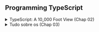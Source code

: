 ## Programming TypeScript

<details>
  <summary>TypeScript: A 10_000 Foot View (Chap 02)</summary>

## O compilador

1. Programa analisado em AST(n abstract syntax tree);
2. AST é compilado para um bytecode;
3. Bytecode é avaliado em tempo de execução.

> O TypeScript em vez de compilar diretamente para bytecode, o Type-Script compila para… código JavaScript! (Transpile)

> Mas antes disso, existe progragrama especial que (typechecker) que verifica se seu código é typesafe.

1. TypeScript source -> TypeScript AST [TSC]
   - Aqui é usado os tipos declarados;
2. AST é verificada por typechecker [TSC]
   - Aqui é usado os tipos declarados;
3. TypeScript AST -> JavaScript source [TSC]
   - Aqui não é mais utilizado os tipos.
   ```
   Quando o TSC compila seu código de TypeScript para JS, ele não olha mais para os seus tipos.
   ```
4. JavaScript source -> JavaScript AST [JS]
5. AST -> bytecode [JS]
6. ByteCode é avaliado em tempo de execução[JS]

JavaScript engine (V8, Spidermonkey[Firefox], JSCore[Safari], Chakra[Edge])

## O sistema de tipos

> Um conjunto de regras que um verificador de tipos usa para atribuir tipos ao seu programa.

- Dinâmico
- Estático (TS is incrementally compiled statically typed language)

> O TypeScript é inspirado em ambos os tipos de sistemas de tipos: você pode anotar explicitamente seus tipos ou pode
> deixar o TypeScript inferir a maioria deles para você.

> Em geral, é uma boa ideia deixar o TypeScript inferir tantos tipos quanto possível para você, mantendo o código
> digitado explicitamente no mínimo.

Comparação entre os sistemas de tipos enter Js e TS, para ajudar criar uma modelo mental de como o TS funciona:

| Recursos do sistemas de tipos             | JS                     | TS                        |
| ----------------------------------------- | ---------------------- | ------------------------- |
| Como os tipos são vinculados ?            | Dinâmico               | Estático                  |
| Os tipos são convertidos automaticamente? | Sim                    | Não(principal)            |
| Quando os tipos são verificados?          | Tempo de execução      | Tempo de compilação       |
| Quando os erros são encontrados ?         | Em execução(a maioria) | Em compilação (a maioria) |

> Se você precisar converter tipos, faça-o explicitamente.

> O compilador TSC é escrito em TypeScript, ou seja, o TS é uma linguagem
>
> bootstrapping [self-hosting](https://robertheaton.com/2017/10/24/what-is-a-self-hosting-compiler/#:~:text=A%20self-hosting%20compiler%20is%20one%20that%20can%20compile,writing%20%3D%2C%20you%20write%20the%20actual%20word%20EQUALS.)

## [TSLint](https://palantir.github.io/tslint/)

- `npx tslint --init` - Para habilitar o tslint estilização de código

## Dicas

1. Instale o `ts-node` e use-o para compilar e executar seu TypeScript com um único comando.
2. Use uma ferramenta de scaffolding como `typescript-node-starter` para gerar rapidamente sua estrutura de pastas para
   você.

</details>

<details>
  <summary>Tudo sobre os (Chap 03)</summary>
  
  > Um conjunto de valores e o que você pode fazer com eles.

> Quando você vê que algo é do tipo T, você não apenas sabe que é um T, mas também sabe exatamente o que pode fazer com esse T (e o que não pode).

### Hierarquia de tipos

![alt](app/chapter-03/typeScript-type-hierarchy.drawio.svg)

## ABCs dos tipos

- `any`
  - Evite, assim como o fogo! (Utilizar noImplicitAny).
- `unknown`

  - Pode ser utilizado para valores desconhecidos, mas procure sempre conhecer seus valores!;
  - Também pode ser refinado.
  - Operadores que podem ser usados:

    > ==, ===, ||, &&, ?, !

  - Exemplo:

    ```typescript
    let a: unknown = 20; // TypesScript não inferirá nada sobre unknown;
    let b = a === 1234; // SIM! Podemos comparar os valores do tipo unknown, ou seja, utilizar os operadores relacionais.
    let c = a + 10; //  NÃO! Pois estamos pressupondo que ele é um número
    ```

- `boolean`
  Exemplo:
  ```Typescript
  let a = true // OK! boolean
  var b = false // OK! boolean
  const c = true // OK, PORÉM CONSTANTE. true
  let d: boolean = true // OK, Qualquer valor do conjunto boolean
  let e: true = true // type literals feature (um tipo que representa um único valor e nada mais)
  let f: true = false // ERROR, tipo literal apenas com valor true.
  ```
- `number`
  - Operações básicas aritméticas, relacionais ...
  - Curiosidade! (Podemos utilizar numeric separators, separadores numéricos)
  ```typescript
  let oneMillion = 1_000_000; // Igual à 1000000
  let a: 1_000_000_000_000_000 = 1000000000000000; // Muito útil para números grandes
  let b: 100000 = 100_000;
  console.log(a + b);
  ```
- `bigint`
  - Operações com inteiros
  ```typescript
  let a: bigint = 10n;
  ```
- `string`
- `symbol  (ES2015).`

  - Alternativa para chave de strings em objetos e maps
  - Um Symbol é único
  - O principal objetivo dos Symbols no TypeScript (e JavaScript) é fornecer uma maneira de criar identificadores únicos
  - Symbols permitem que você crie propriedades de objeto que são únicas e não podem ser sobrescritas ou acessadas acidentalmente1. Isso é útil quando você está escrevendo uma biblioteca ou um framework e quer evitar conflitos com o código do usuário.

  ```typescript
  let a = Symbol('a');
  let b: symbol = Symbol('B');
  ```

  ```typescript
  // Exemplo de key usando Symbolo
  const sym = Symbol('teste');
  let obj = {
  	[sym]: 'value',
  };
  console.log(obj[sym]); // "value"
  ```

  ```typescript
  const e = Symbol('e'); // typeof e
  const f: unique symbol = Symbol('f'); // typeof f
  ```

  > Pense em símbolos únicos como outros tipos literais, como 1, verdadeiro ou “literal”. Eles são uma forma de criar um tipo que representa um determinado habitante do símbolo.

- `object`

  - No exemplo abaixo ambos satisfazem o shape(interface)

    ```typescript
    // Definindo uma interface para objetos
    interface Aluno {
    	nome: string;
    	dataNascimento: string;
    }

    // Formato de classe
    class ClasseAluno {
    	constructor(public nome: string, public dataNascimento: string) {}
    }

    // Formato objeto literal
    let alunoA: Aluno = {
    	dataNascimento: '1996-01-02',
    	nome: 'José',
    };

    let alunoB: Aluno = new ClasseAluno('Maria', '1996-04-08');
    ```

  - Neste exemplo abaixo, podemos definir `n` props de um tipo específico: `[key: T]: U`, index signatures (assinatura de índices)

    ```typescript
    let a: {
    	b: number; // Deve conter essa prop number
    	c?: string; // Opcional (caso não seja definida fica undefined)
    	[key: number]: boolean; // pode haver n props com keys numbers e valores booleans
    };

    a = {
    	b: 1,
    	c: 'teste',
    	10: true,
    	1: true,
    };
    ```

  - Operador `readonly`

    ```typescript
    let a: {
    	readonly opinicaoDoTeimoso: string;
    };

    a = {
    	opinicaoDoTeimoso: 'Prefiro JavaScript puro!',
    };

    a.opinicaoDoTeimoso = 'Cara, Typescript é TOP!'; // Não adianta, ele não vai ouvir (operador readonly)
    ```

  - Objetos `{}` (vazios) ou , evitar o máximo possível, pois qualquer coisa pode ser atribuídos a eles, exceto: `null`, `undefined`

    ```Typescript
    let danger: {}; // ou let danger: Object;
    danger = {};
    danger = { x: 1_000 };
    danger = [];
    danger = 25;
    ```

    > `object` é mais restrito e não permite valores primitivos, enquanto `Object` é menos restrito e permite quase todos os tipos de valores1.

    - Este valor é válido para um `object`?

      | Value             | `{}` | `object` | `Object` |
      | ----------------- | ---- | -------- | -------- |
      | `{}`              | Sim  | Sim      | Sim      |
      | `['a']`           | Sim  | Sim      | Sim      |
      | `function () {}`  | Sim  | Sim      | Sim      |
      | `new String('a')` | Sim  | Sim      | Sim      |
      | `'a'`             | Sim  | Não      | Sim      |
      | `10`              | Sim  | Não      | Sim      |
      | `Symbol('a') `    | Sim  | Não      | Sim      |
      | `null `           | Não  | Não      | Não      |
      | `undefined  `     | Não  | Não      | Não      |

  ## Types Aliases (Apelido), União e Interseções

  > Se você tiver um tipo, você também pode realizar operações sobre ele.

  ### Type aliases

  ```Typescript
      type Idade = number; // Alias para number
      type Nome = string; // Alias para string

      let pessoa: {
      idade: Idade;
      nome: Nome;
      };

      pessoa = {
      idade: 10,
      nome: 'Micael',
      };

      pessoa.idade = 27;

  ```

  - Mantém o escopo assim como `let` e `const`;

    ```typescript
    type Color = 'red';
    let x = Math.random() < 0.5;

    if (x) {
    	type Color = 'blue'; // Este aliases sombreia o Color Declarado fora do escopo.
    	let b: Color = 'blue';
    } else {
    	let c: Color = 'red';
    }
    ```

    - Aliases de tipo são úteis para `DRYing(Dont't Repeat Yourself)` tipos complexos repetidos

  > Ao decidir se deve ou não usar um alias para um tipo, use o mesmo julgamento usado ao decidir se deve ou não extrair um valor em sua própria variável.

  ### União e Interseção

  - `|` operador de união
  - `&` operador de intersecção

  ```typescript
  type Gato = { nome: string; ronona: boolean };
  type Cao = { nome: string; late: boolean; balancaRabo: boolean };
  type GatoOuCaoOuAmbos = Gato | Cao;
  type GatoECao = Gato & Cao;

  // Gato
  let a: GatoOuCaoOuAmbos = {
  	nome: 'Chico',
  	ronona: true,
  };

  // Cão
  a = {
  	nome: 'Frodo',
  	late: true,
  	balancaRabo: true,
  };

  // Cão e gato
  a = {
  	nome: 'Donk',
  	late: true,
  	ronona: true,
  	balancaRabo: true,
  };

  // Cão e Gato (Super-pet)
  let catDog: GatoECao = {
  	nome: 'Frodo',
  	late: true,
  	ronona: true,
  	balancaRabo: true,
  };
  ```

  - Geralmente uniões **aparecem com mais frequências que interseções**, veja um exemplo de função que tem tal retorno.

  ```typescript
  // "true" | null
  function trueOrNull(isTrue: boolean) {
  	if (isTrue) {
  		return 'true';
  	}
  	return null;
  }
  ```

  ```typescript
  // number | string
  function trueOrNull(isTrue: boolean) {
  	if (isTrue) {
  		return 100;
  	}
  	return 'SEM!';
  }
  ```

  ## Arrays

  - `array`

    ```typescript
    let numeros = [1, 2, 3]; // number[]
    var stringsA = ['a', 'b']; // string[]
    let stringsB: string[] = ['a']; // string[]
    let stringsAndNumbersUnion = [1, 'a']; // (string | number)[]
    const stringsAndNumbersConstUnion = [2, 'b']; // (string | number)[]

    let onlySstrings = ['red'];
    onlySstrings.push('blue');
    onlySstrings.push(true); // Error TS2345: Argument of type 'true' is not assignable to parameter of type 'string'.

    let arrayAny = []; // any[]
    arrayAny.push(1); // number[]
    arrayAny.push('red'); // (string | number)[]

    let onlyNumbers: number[] = []; // number[]
    onlyNumbers.push(1); // number[]
    onlyNumbers.push('red'); // Error TS2345: Argument of type '"red"' is not
    // assignable to parameter of type 'number'.
    ```

    > À medida que você manipula a matriz e adiciona elementos a ela, o **TypeScript começa a agrupar o tipo da matriz**. Depois que a matriz sair do escopo em que foi definida (por exemplo, se você a declarou em uma função e a retornou), o TypeScript atribuirá a ela um tipo final que não poderá mais ser expandido:

    Veja o seguinte exemplo de uma função que configura um array em seu escopo, e em seguida o retorna:

    ```Typescript
    function buildArray() {
      let arr = [];

      arr.push('numero 1');
      arr.push(1);
      arr.push(true);
      return arr; // Return string | number | boolean
    }
    let myArray = buildArray() // (string | number)[]
    myArray.push(10n) // Argument of type '10n' is not assignable to parameter of type 'string | number | boolean'

    ```

  - `tuples`

  > Ao contrário da maioria dos outros tipos, as tuplas precisam ser explicitamente digitadas quando você as declara.

  ```Typescript
  type TyplePerson = [string, string, number];
  let a: [number] = [1];
  // A tuple of [first name, last name, birth year]
  let b: TyplePerson = ['malcolm', 'gladwell', 1963];

  let arrayPerson: TyplePerson[] = [];
  arrayPerson.push(['micael', 'andrade', 1996]);
  console.log(arrayPerson.pop()?.[0]); // micael
  console.log(arrayPerson); // []
  ```

  - Valores opcionais

    ```typescript
    // Endereço com número opcional
    let endereco: [string, number?][] = [
    	['Av João Bebe Água'],
    	['Rua mangabeira', 580],
    ];

    // Equivalente
    let moreTrainFares: ([string] | [string, number])[] = [
    	// ...
    ];
    ```

  - Tamanhos mínimos

    ```Typescript
      // Uma lista de elementos com pelo menos um elemento.
      let meioDePagamento: [string, ...string[]] = [
      'Débito XXXXXXX',
      'Crédito YYYYYY',
      ];
    // Uma lista heterogênea
    let list: [number, boolean, ...string[]] = [1, false, 'a', 'b', 'c'];
    ```

    Diferente de outras linguagens de programação, por exemplo, Python. As tuplas no Typescript são mutáveis, porém podemos torná-las imutáveis tornando ReadOnly:

    ```typescript
    // Uma lista de elementos com pelo menos um elemento mutável.
    let friends: [string, ...string[]] = [
    	'Sara',
    	'Tali',
    	'Chloe',
    	'Claire',
    	'Micael',
    ];
    friends[0] = 'micael'; // Modificando a lista original
    console.log(friends[0]); // micael

    // Lista imutável
    let friendsTuple: readonly [string, ...string[]] = [
    	'Sara',
    	'Tali',
    	'Chloe',
    	'Claire',
    	'Micael',
    ];
    friends[0] = 'micael'; // ERROR! Cannot assign to '0' because it is a read-only property (2540)
    ```

    - Variação de formas de declarar arrays e tuplas

    ```Typescript
    type A = readonly string[] // readonly string[]
    type B = ReadonlyArray<string> // readonly string[]
    type C = Readonly<string[]> // readonly string[]

    type D = readonly [number, string] // readonly [number, string]
    type E = Readonly<[number, string]> // readonly [number, string]

    ```

    > Observe que, embora as matrizes somente leitura possam tornar seu código mais fácil de raciocinar em alguns casos, evitando a mutabilidade, elas são apoiadas por matrizes JavaScript regulares. Isso significa que mesmo pequenas atualizações em um array resultam em ter que copiar o array original primeiro, o que pode prejudicar o desempenho de tempo de execução do aplicativo se você não tiver cuidado. Para arrays pequenos, essa sobrecarga raramente é perceptível, mas para arrays maiores, a sobrecarga pode se tornar significativa.

    > Se você planeja fazer uso pesado de arrays imutáveis, considere alcançar uma implementação mais eficiente, como o excelente imutável de [Lee Byron](https://www.npmjs.com/package/immutable).

  ## null, undefined, void, and never

  > Além de nulo e indefinido, TypeScript também tem void e nunca.

  - `null`
  - `undefined`
  - `void`
  - `never`

    > `never` é o tipo de uma função que nunca retorna (como uma função que lança uma exceção, ou uma que é executada para sempre)

    ```typescript
    // (lancarError) Uma função que retorna never
    function lancarError(): never {
    	throw TypeError('I always error');
    }

    // Outra função que retorna never
    function inicarJogo(): never {
    	while (true) {
    		correr();
    	}
    }
    ```

- Tipos que representa ausência de algo

  | Tipo      | Significado                                     |
  | --------- | ----------------------------------------------- |
  | null      | Ausência de um valor                            |
  | undefined | Variável que ainda não foi atribuída a um valor |
  | void      | Função que não tem uma declaração de retorno    |
  | never     | Função que nunca retorna                        |

- `enuns`

  > O Typescript permite que você mescle tipos `Enuns`

  ```Typescript
    enum Language {
      English = 0,
      Spanish = 1
    }
    enum Language {
      Russian = 2
    }
    Language[100] // Não existe, mas o Typescript não irá reclama! Para evitar esse comportamento podemos utilizar const antes de declarar o enum
  ```

  - O código listado acima irá mesclar Russian os `enums` que já foram inseridos.

  - Podemos inserir expressões matemáticas, também:

  ```typescript
  enum Language {
  	English = 100,
  	Spanish = 200 + 300,
  	Russian, // TypeScript infers 501 (the next number after 500)
  }
  ```

</details>

